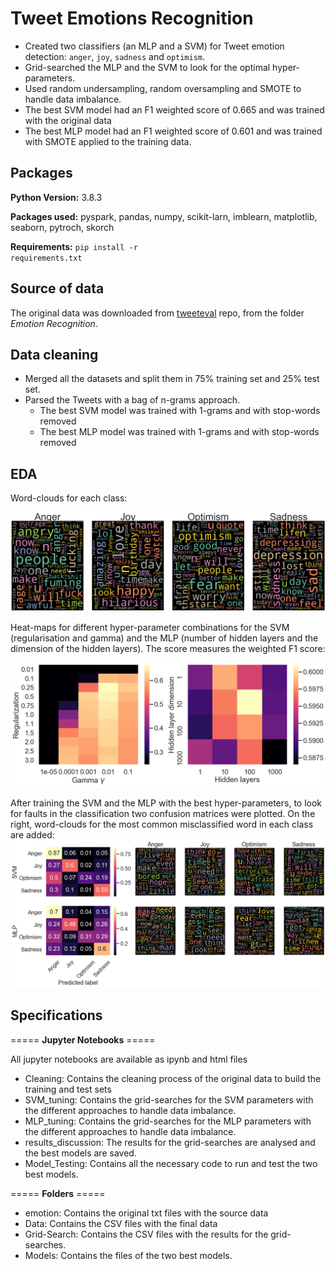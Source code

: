 # Tweet Emotions Recognition
 
- Created two classifiers (an MLP and a SVM) for Tweet emotion detection: <code>anger</code>, <code>joy</code>, <code>sadness</code> and <code>optimism</code>. 
- Grid-searched the MLP and the SVM to look for the optimal hyper-parameters.
- Used random undersampling, random oversampling and SMOTE to handle data imbalance. 
- The best SVM model had an F1 weighted score of 0.665 and was trained with the original data
- The best MLP model had an F1 weighted score of 0.601 and was trained with SMOTE applied to the training data. 

## Packages
**Python Version:** 3.8.3

**Packages used:** pyspark, pandas, numpy, scikit-larn, imblearn, matplotlib, seaborn, pytroch, skorch

**Requirements:** <code>pip install -r requirements.txt</code>

## Source of data
The original data was downloaded from [tweeteval](https://github.com/cardiffnlp/tweeteval) repo, from the folder *Emotion Recognition*. 

## Data cleaning
- Merged all the datasets and split them in 75% training set and 25% test set. 
- Parsed the Tweets with a bag of n-grams approach. 
	- The best SVM model was trained with 1-grams and with stop-words removed
	- The best MLP model was trained with 1-grams and with stop-words removed

## EDA
Word-clouds for each class:

<img src="https://github.com/jorgerodpen/TweetEmotionRecognition/blob/main/wordcloud.png" width="600">

Heat-maps for different hyper-parameter combinations for the SVM (regularisation and gamma) and the MLP (number of hidden layers and the dimension of the hidden layers). The score measures the weighted F1 score:

<img src="https://github.com/jorgerodpen/TweetEmotionRecognition/blob/main/heatmaps.png" width="600">

After training the SVM and the MLP with the best hyper-parameters, to look for faults in the classification two confusion matrices were plotted. On the right, word-clouds for the most common misclassified word in each class are added: 
<img src="https://github.com/jorgerodpen/TweetEmotionRecognition/blob/main/matrices.png" width="600">


## Specifications 
===== **Jupyter Notebooks** =====

All jupyter notebooks are available as ipynb and html files

- Cleaning: Contains the cleaning process of the original data to build the training and test sets
- SVM_tuning: Contains the grid-searches for the SVM parameters with the different approaches to handle data imbalance.
- MLP_tuning: Contains the grid-searches for the MLP parameters with the different approaches to handle data imbalance. 
- results_discussion: The results for the grid-searches are analysed and the best models are saved. 
- Model_Testing: Contains all the necessary code to run and test the two best models. 


===== **Folders** =====

- emotion: Contains the original txt files with the source data
- Data: Contains the CSV files with the final data
- Grid-Search: Contains the CSV files with the results for the grid-searches.
- Models: Contains the files of the two best models.